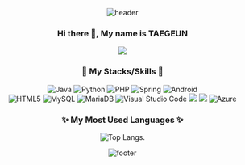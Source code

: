 <div align="center">
  
![header](https://capsule-render.vercel.app/api?type=slice&height=200&color=timeAuto&text=Hello&fontAlign=73&fontAlignY=22&rotate=14&animation=fadeIn&desc=I'm%20TAEGEUN&descAlign=80&descAlignY=42)

### Hi there 👋, My name is TAEGEUN
<p>
  <a href="mailto:rhkr8521@rhkr8521.com" target="_blank"><img src="https://img.shields.io/badge/rhkr8521@rhkr8521.com-EA4335?style=flat-square&logo=Gmail&logoColor=white"/></a>
</p>

<!--
**rhkr8521/rhkr8521** is a ✨ _special_ ✨ repository because its `README.md` (this file) appears on your GitHub profile.

Here are some ideas to get you started:

- 🔭 I’m currently working on ...
- 🌱 I’m currently learning ...
- 👯 I’m looking to collaborate on ...
- 🤔 I’m looking for help with ...
- 💬 Ask me about ...
- 📫 How to reach me: ...
- 😄 Pronouns: ...
- ⚡ Fun fact: ...
-->

### 💪 My Stacks/Skills 💪
  ![Java](https://img.shields.io/badge/java-%23ED8B00.svg?style=for-the-badge&logo=openjdk&logoColor=white)
  ![Python](https://img.shields.io/badge/python-3670A0?style=for-the-badge&logo=python&logoColor=ffdd54)
  ![PHP](https://img.shields.io/badge/php-%23777BB4.svg?style=for-the-badge&logo=php&logoColor=white)
  ![Spring](https://img.shields.io/badge/springboot-%236DB33F.svg?style=for-the-badge&logo=spring&logoColor=white)
  ![Android](https://img.shields.io/badge/Android-3DDC84?style=for-the-badge&logo=android&logoColor=white)
  <br>
  ![HTML5](https://img.shields.io/badge/html5-%23E34F26.svg?style=for-the-badge&logo=html5&logoColor=white)
  ![MySQL](https://img.shields.io/badge/mysql-%2300f.svg?style=for-the-badge&logo=mysql&logoColor=white)
  ![MariaDB](https://img.shields.io/badge/MariaDB-003545?style=for-the-badge&logo=mariadb&logoColor=white)
  ![Visual Studio Code](https://img.shields.io/badge/Visual%20Studio%20Code-0078d7.svg?style=for-the-badge&logo=visual-studio-code&logoColor=white)
  <img src="https://img.shields.io/badge/github-181717?style=for-the-badge&logo=github&logoColor=white">
  <img src="https://img.shields.io/badge/git-F05032?style=for-the-badge&logo=git&logoColor=white">
  ![Azure](https://img.shields.io/badge/azure-%230072C6.svg?style=for-the-badge&logo=microsoftazure&logoColor=white)

### ✨ My Most Used Languages ✨
  ![Top Langs](https://github-readme-stats.vercel.app/api/top-langs/?username=rhkr8521&layout=compact&theme=transparent).

![footer](https://capsule-render.vercel.app/api?type=slice&height=200&color=timeAuto&fontAlign=73&fontAlignY=22&rotate=14&animation=fadeIn&descAlign=80&descAlignY=42&section=footer)
  
</div>
